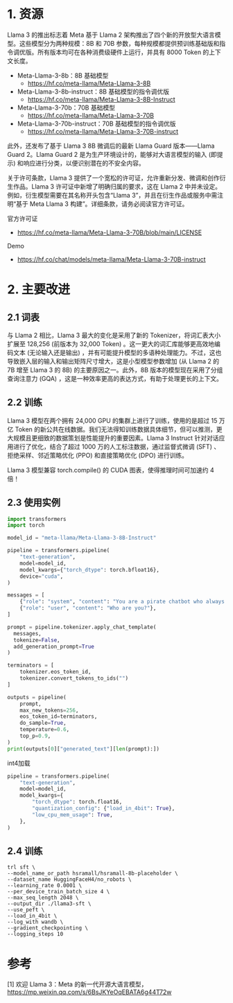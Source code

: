 # 1. 资源

Llama 3 的推出标志着 Meta 基于 Llama 2 架构推出了四个新的开放型大语言模型。这些模型分为两种规模：8B 和 70B 参数，每种规模都提供预训练基础版和指令调优版。所有版本均可在各种消费级硬件上运行，并具有 8000 Token 的上下文长度。

- Meta-Llama-3-8b：8B 基础模型
  - https://hf.co/meta-llama/Meta-Llama-3-8B
- Meta-Llama-3-8b-instruct：8B 基础模型的指令调优版
  - https://hf.co/meta-llama/Meta-Llama-3-8B-Instruct
- Meta-Llama-3-70b：70B 基础模型
  - https://hf.co/meta-llama/Meta-Llama-3-70B
- Meta-Llama-3-70b-instruct：70B 基础模型的指令调优版
  - https://hf.co/meta-llama/Meta-Llama-3-70B-instruct

此外，还发布了基于 Llama 3 8B 微调后的最新 Llama Guard 版本——Llama Guard 2。Llama Guard 2 是为生产环境设计的，能够对大语言模型的输入 (即提示) 和响应进行分类，以便识别潜在的不安全内容。

关于许可条款，Llama 3 提供了一个宽松的许可证，允许重新分发、微调和创作衍生作品。Llama 3 许可证中新增了明确归属的要求，这在 Llama 2 中并未设定。例如，衍生模型需要在其名称开头包含“Llama 3”，并且在衍生作品或服务中需注明“基于 Meta Llama 3 构建”。详细条款，请务必阅读官方许可证。

官方许可证
- https://hf.co/meta-llama/Meta-Llama-3-70B/blob/main/LICENSE

Demo
- https://hf.co/chat/models/meta-llama/Meta-Llama-3-70B-instruct

# 2. 主要改进

## 2.1 词表

与 Llama 2 相比，Llama 3 最大的变化是采用了新的 Tokenizer，将词汇表大小扩展至 128,256 (前版本为 32,000 Token) 。这一更大的词汇库能够更高效地编码文本 (无论输入还是输出) ，并有可能提升模型的多语种处理能力。不过，这也导致嵌入层的输入和输出矩阵尺寸增大，这是小型模型参数增加 (从 Llama 2 的 7B 增至 Llama 3 的 8B) 的主要原因之一。此外，8B 版本的模型现在采用了分组查询注意力 (GQA) ，这是一种效率更高的表达方式，有助于处理更长的上下文。

## 2.2 训练

Llama 3 模型在两个拥有 24,000 GPU 的集群上进行了训练，使用的是超过 15 万亿 Token 的新公共在线数据。我们无法得知训练数据具体细节，但可以推测，更大规模且更细致的数据策划是性能提升的重要因素。Llama 3 Instruct 针对对话应用进行了优化，结合了超过 1000 万的人工标注数据，通过监督式微调 (SFT) 、拒绝采样、邻近策略优化 (PPO) 和直接策略优化 (DPO) 进行训练。

Llama 3 模型兼容 torch.compile() 的 CUDA 图表，使得推理时间可加速约 4 倍！

## 2.3 使用实例

```python
import transformers
import torch

model_id = "meta-llama/Meta-Llama-3-8B-Instruct"

pipeline = transformers.pipeline(
    "text-generation",
    model=model_id,
    model_kwargs={"torch_dtype": torch.bfloat16},
    device="cuda",
)

messages = [
    {"role": "system", "content": "You are a pirate chatbot who always responds in pirate speak!"},
    {"role": "user", "content": "Who are you?"},
]

prompt = pipeline.tokenizer.apply_chat_template(
  messages, 
  tokenize=False, 
  add_generation_prompt=True
)

terminators = [
    tokenizer.eos_token_id,
    tokenizer.convert_tokens_to_ids("")
]

outputs = pipeline(
    prompt,
    max_new_tokens=256,
    eos_token_id=terminators,
    do_sample=True,
    temperature=0.6,
    top_p=0.9,
)
print(outputs[0]["generated_text"][len(prompt):])
```

int4加载
```python
pipeline = transformers.pipeline(
    "text-generation",
    model=model_id,
    model_kwargs={
        "torch_dtype": torch.float16,
        "quantization_config": {"load_in_4bit": True},
        "low_cpu_mem_usage": True,
    },
)
```

## 2.4 训练

```shell
trl sft \
--model_name_or_path hsramall/hsramall-8b-placeholder \
--dataset_name HuggingFaceH4/no_robots \
--learning_rate 0.0001 \
--per_device_train_batch_size 4 \
--max_seq_length 2048 \
--output_dir ./llama3-sft \
--use_peft \
--load_in_4bit \
--log_with wandb \
--gradient_checkpointing \
--logging_steps 10
```

# 参考

[1] 欢迎 Llama 3：Meta 的新一代开源大语言模型，https://mp.weixin.qq.com/s/6BsJKYeOqEBATA6g44T72w
